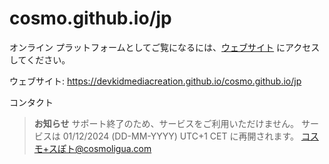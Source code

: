 # cosmo.github.io/jp
オンライン プラットフォームとしてご覧になるには、[ウェブサイト](https://devkidmediacreation.github.io/cosmo.github.io/jp) にアクセスしてください。

ウェブサイト: https://devkidmediacreation.github.io/cosmo.github.io/jp

コンタクト
> **お知らせ** サポート終了のため、サービスをご利用いただけません。 サービスは 01/12/2024 (DD-MM-YYYY) UTC+1 CET に再開されます。
コスモ+スぽト@cosmoligua.com
